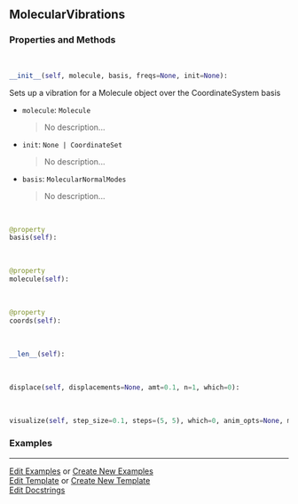 ## <a id="Psience.Molecools.Vibrations.MolecularVibrations">MolecularVibrations</a>


### Properties and Methods
<a id="Psience.Molecools.Vibrations.MolecularVibrations.__init__" class="docs-object-method">&nbsp;</a>
```python
__init__(self, molecule, basis, freqs=None, init=None): 
```
Sets up a vibration for a Molecule object over the CoordinateSystem basis
- `molecule`: `Molecule`
    >No description...
- `init`: `None | CoordinateSet`
    >No description...
- `basis`: `MolecularNormalModes`
    >No description...

<a id="Psience.Molecools.Vibrations.MolecularVibrations.basis" class="docs-object-method">&nbsp;</a>
```python
@property
basis(self): 
```

<a id="Psience.Molecools.Vibrations.MolecularVibrations.molecule" class="docs-object-method">&nbsp;</a>
```python
@property
molecule(self): 
```

<a id="Psience.Molecools.Vibrations.MolecularVibrations.coords" class="docs-object-method">&nbsp;</a>
```python
@property
coords(self): 
```

<a id="Psience.Molecools.Vibrations.MolecularVibrations.__len__" class="docs-object-method">&nbsp;</a>
```python
__len__(self): 
```

<a id="Psience.Molecools.Vibrations.MolecularVibrations.displace" class="docs-object-method">&nbsp;</a>
```python
displace(self, displacements=None, amt=0.1, n=1, which=0): 
```

<a id="Psience.Molecools.Vibrations.MolecularVibrations.visualize" class="docs-object-method">&nbsp;</a>
```python
visualize(self, step_size=0.1, steps=(5, 5), which=0, anim_opts=None, mode='fast', **plot_args): 
```

### Examples


___

[Edit Examples](https://github.com/McCoyGroup/References/edit/gh-pages/Documentation/examples/Psience/Molecools/Vibrations/MolecularVibrations.md) or 
[Create New Examples](https://github.com/McCoyGroup/References/new/gh-pages/?filename=Documentation/examples/Psience/Molecools/Vibrations/MolecularVibrations.md) <br/>
[Edit Template](https://github.com/McCoyGroup/References/edit/gh-pages/Documentation/templates/Psience/Molecools/Vibrations/MolecularVibrations.md) or 
[Create New Template](https://github.com/McCoyGroup/References/new/gh-pages/?filename=Documentation/templates/Psience/Molecools/Vibrations/MolecularVibrations.md) <br/>
[Edit Docstrings](https://github.com/McCoyGroup/Psience/edit/master/Molecools/Vibrations.py?message=Update%20Docs)